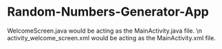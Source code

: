 # Random-Numbers-Generator-App
WelcomeScreen.java would be acting as the MainActivity.java file. \n
activity_welcome_screen.xml would be acting as the MainActivity.xml file.
